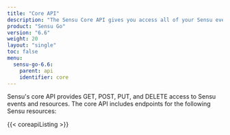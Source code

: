 ```yaml
---
title: "Core API"
description: "The Sensu Core API gives you access all of your Sensu events and resources with backend REST APIs. Use the Core API to customize your workflows and integrate your favorite Sensu features with other tools and products."
product: "Sensu Go"
version: "6.6"
weight: 20
layout: "single"
toc: false
menu:
  sensu-go-6.6:
    parent: api
    identifier: core
---
```


Sensu's core API provides GET, POST, PUT, and DELETE access to Sensu events and resources.
The core API includes endpoints for the following Sensu resources:

{{< coreapiListing >}}
